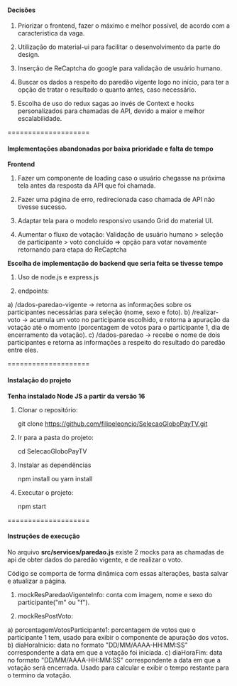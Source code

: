 #### Decisões

1. Priorizar o frontend, fazer o máximo e melhor possível, de acordo com a caracteristica da vaga.

2. Utilização do material-ui para facilitar o desenvolvimento da parte do design.

3. Inserção de ReCaptcha do google para validação de usuário humano.

4. Buscar os dados a respeito do paredão vigente logo no início, para ter a opção de tratar o resultado o quanto antes, caso necessário.

5. Escolha de uso do redux sagas ao invés de Context e hooks personalizados para chamadas de API, devido a maior e melhor escalabilidade.

====================

#### Implementações abandonadas por baixa prioridade e falta de tempo

**Frontend**

1. Fazer um componente de loading caso o usuário chegasse na próxima tela antes da resposta da API que foi chamada.

2. Fazer uma página de erro, redirecionada caso chamada de API não tivesse sucesso.

3. Adaptar tela para o modelo responsivo usando Grid do material UI.

4. Aumentar o fluxo de votação: Validação de usuário humano > seleção de participante > voto concluído => opção para votar novamente retornando para etapa do ReCaptcha

**Escolha de implementação do backend que seria feita se tivesse tempo**

1. Uso de node.js e express.js

2. endpoints:

a) /dados-paredao-vigente -> retorna as informações sobre os participantes necessárias para seleção (nome, sexo e foto).
b) /realizar-voto -> acumula um voto no participante escolhido, e retorna a apuração da votação até o momento (porcentagem de votos para o participante 1, dia de encerramento da votação).
c) /dados-paredao -> recebe o nome de dois participantes e retorna as informações a respeito do resultado do paredão entre eles.

====================

#### Instalação do projeto

**Tenha instalado Node JS a partir da versão 16**

1. Clonar o repositório:

    git clone https://github.com/filipeleoncio/SelecaoGloboPayTV.git

2. Ir para a pasta do projeto:

    cd SelecaoGloboPayTV

3. Instalar as dependências

    npm install
    ou
    yarn install

4. Executar o projeto:

    npm start

====================

#### Instruções de execução

No arquivo **src/services/paredao.js** existe 2 mocks para as chamadas de api de obter dados do paredão vigente, e de realizar o voto.

Código se comporta de forma dinâmica com essas alterações, basta salvar e atualizar a página.

1. mockResParedaoVigenteInfo: conta com imagem, nome e sexo do participante("m" ou "f").

2. mockResPostVoto:

a) porcentagemVotosParticipante1: porcentagem de votos que o participante 1 tem, usado para exibir o componente de apuração dos votos.
b) diaHoraInicio: data no formato "DD/MM/AAAA-HH:MM:SS" correspondente a data em que a votação foi iniciada.
c) diaHoraFim: data no formato "DD/MM/AAAA-HH:MM:SS" correspondente a data em que a votação será encerrada. Usado para calcular e exibir o tempo restante para o termino da votação.
